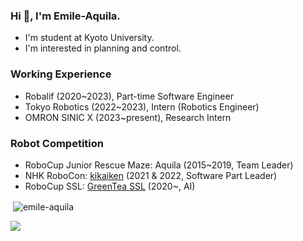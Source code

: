 <!--
**Emile-Aquila/Emile-Aquila** is a ✨ _special_ ✨ repository because its `README.md` (this file) appears on your GitHub profile.

Here are some ideas to get you started:

- 🔭 I’m currently working on ...
- 🌱 I’m currently learning ...
- 👯 I’m looking to collaborate on ...
- 🤔 I’m looking for help with ...
- 💬 Ask me about ...
- 📫 How to reach me: ...
- 😄 Pronouns: ...
- ⚡ Fun fact: ...
-->

### Hi 👋, I'm Emile-Aquila.
- I'm student at Kyoto University.
- I'm interested in planning and control.



### Working Experience
- Robalif (2020~2023), Part-time Software Engineer
- Tokyo Robotics (2022~2023), Intern (Robotics Engineer)
- OMRON SINIC X (2023~present), Research Intern


### Robot Competition
- RoboCup Junior Rescue Maze: Aquila (2015~2019, Team Leader)
- NHK RoboCon: [kikaiken](https://www.kikaiken.org/) (2021 & 2022, Software Part Leader)
- RoboCup SSL: [GreenTea SSL](https://greentea-ssl.com/) (2020~, AI)

<p>&nbsp;<img align="center" src="https://github-readme-stats.vercel.app/api?username=emile-aquila&show_icons=true&locale=en" alt="emile-aquila" /></p>

![](https://skillicons.dev/icons?i=c,cpp,rust,matlab,python,pytorch,cmake,ros)
